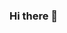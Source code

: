 ### Hi there 👋

<!--
**TajanaeB/TajanaeB** is a ✨ _special_ ✨ repository because its `README.md` (this file) appears on your GitHub profile.


- 🔭 I’m currently working on REACT Mobile App based on Real Estate
- 🌱 I’m currently learning Java 
- 👯 I’m looking to collaborate on projects using backend technologies
- 🤔 I’m looking for help with implementing back end aspects to my projectss
- 💬 Ask me about anything code related
- 📫 How to reach me: TajanaeCBoone@gmail.com
- 😄 Pronouns: She/Her
- ⚡ Fun fact: I love REACT
